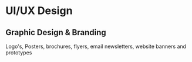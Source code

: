 # UI/UX Design
## Graphic Design & Branding
Logo's, Posters, brochures, flyers, email newsletters, website banners and prototypes

